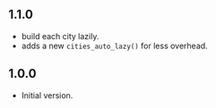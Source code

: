 ## 1.1.0

- build each city lazily.
- adds a new `cities_auto_lazy()` for less overhead.

## 1.0.0

- Initial version.
